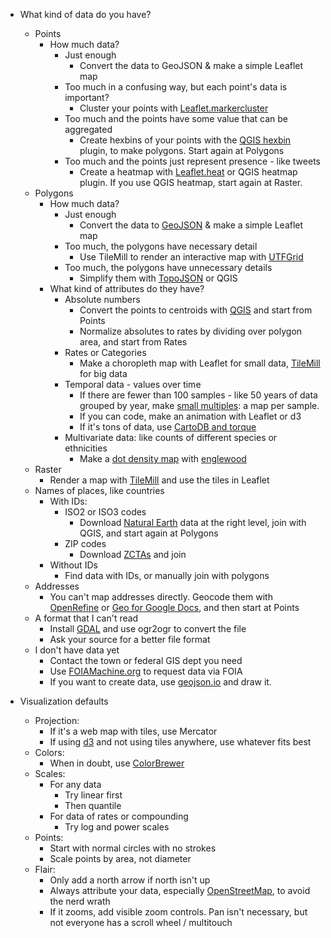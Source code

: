 - What kind of data do you have?
  - Points
    - How much data?
      - Just enough
        - Convert the data to GeoJSON & make a simple Leaflet map
      - Too much in a confusing way, but each point's data is important?
        - Cluster your points with [Leaflet.markercluster](https://github.com/Leaflet/Leaflet.markercluster)
      - Too much and the points have some value that can be aggregated
        - Create hexbins of your points with the [QGIS hexbin](https://www.mapbox.com/blog/binning-alternative-point-maps/) plugin, to make
          polygons. Start again at Polygons
      - Too much and the points just represent presence - like tweets
        - Create a heatmap with [Leaflet.heat](https://github.com/Leaflet/Leaflet.heat) or QGIS heatmap plugin. If you
          use QGIS heatmap, start again at Raster.
  - Polygons
    - How much data?
      - Just enough
        - Convert the data to [GeoJSON](http://geojson.org/) & make a simple Leaflet map
      - Too much, the polygons have necessary detail
        - Use TileMill to render an interactive map with [UTFGrid](https://www.mapbox.com/developers/utfgrid/)
      - Too much, the polygons have unnecessary details
        - Simplify them with [TopoJSON](https://github.com/mbostock/topojson) or QGIS
    - What kind of attributes do they have?
      - Absolute numbers
        - Convert the points to centroids with [QGIS](http://www.qgis.org/) and start from Points
        - Normalize absolutes to rates by dividing over polygon area,
          and start from Rates
      - Rates or Categories
        - Make a choropleth map with Leaflet for small data, [TileMill](https://www.mapbox.com/tilemill/)
          for big data
      - Temporal data - values over time
        - If there are fewer than 100 samples - like 50 years of data grouped by year, make [small multiples](http://www.nytimes.com/interactive/2012/07/20/us/drought-footprint.html): a map per sample.
        - If you can code, make an animation with Leaflet or d3
        - If it's tons of data, use [CartoDB and torque](http://blog.cartodb.com/post/66687861735/torque-is-live-try-it-on-your-cartodb-maps-today)
      - Multivariate data: like counts of different species or ethnicities
        - Make a [dot density map](http://demographics.coopercenter.org/DotMap/index.html) with [englewood](https://github.com/newsapps/englewood)
  - Raster
    - Render a map with [TileMill](https://www.mapbox.com/tilemill/) and use the tiles in Leaflet
  - Names of places, like countries
    - With IDs:
      - ISO2 or ISO3 codes
        - Download [Natural Earth](http://www.naturalearthdata.com/) data at the right level, join with QGIS,
          and start again at Polygons
      - ZIP codes
        - Download [ZCTAs](https://www.census.gov/geo/reference/zctas.html) and join
    - Without IDs
      - Find data with IDs, or manually join with polygons
  - Addresses
    - You can't map addresses directly. Geocode them with [OpenRefine](http://openrefine.org/) or
      [Geo for Google Docs](https://www.mapbox.com/geo-for-google-docs/), and then start at Points
  - A format that I can't read
    - Install [GDAL](http://www.gdal.org/) and use ogr2ogr to convert the file
    - Ask your source for a better file format
  - I don't have data yet
    - Contact the town or federal GIS dept you need
    - Use [FOIAMachine.org](https://www.foiamachine.org/) to request data via FOIA
    - If you want to create data, use [geojson.io](http://geojson.io/) and draw it.

- Visualization defaults
  - Projection:
    - If it's a web map with tiles, use Mercator
    - If using [d3](http://d3js.org/) and not using tiles anywhere, use whatever fits best
  - Colors:
    - When in doubt, use [ColorBrewer](http://colorbrewer2.org/)
  - Scales:
    - For any data
      - Try linear first
      - Then quantile
    - For data of rates or compounding
      - Try log and power scales
  - Points:
    - Start with normal circles with no strokes
    - Scale points by area, not diameter
  - Flair:
    - Only add a north arrow if north isn't up
    - Always attribute your data, especially [OpenStreetMap](http://www.openstreetmap.org/), to avoid the nerd wrath
    - If it zooms, add visible zoom controls. Pan isn't necessary, but not everyone has a scroll wheel / multitouch
